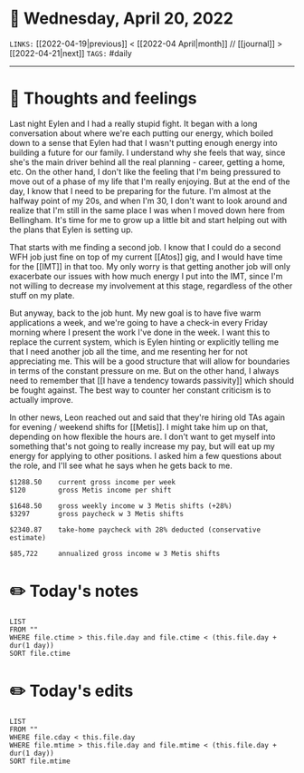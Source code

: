 # 📅 Wednesday, April 20, 2022
`LINKS:` [[2022-04-19|previous]] < [[2022-04 April|month]] // [[journal]] > [[2022-04-21|next]] 
`TAGS:` #daily

---
# 💭 Thoughts and feelings
Last night Eylen and I had a really stupid fight. It began with a long conversation about where we're each putting our energy, which boiled down to a sense that Eylen had that I wasn't putting enough energy into building a future for our family. I understand why she feels that way, since she's the main driver behind all the real planning - career, getting a home, etc. On the other hand, I don't like the feeling that I'm being pressured to move out of a phase of my life that I'm really enjoying. But at the end of the day, I know that I need to be preparing for the future. I'm almost at the halfway point of my 20s, and when I'm 30, I don't want to look around and realize that I'm still in the same place I was when I moved down here from Bellingham. It's time for me to grow up a little bit and start helping out with the plans that Eylen is setting up. 

That starts with me finding a second job. I know that I could do a second WFH job just fine on top of my current [[Atos]] gig, and I would have time for the [[IMT]] in that too. My only worry is that getting another job will only exacerbate our issues with how much energy I put into the IMT, since I'm not willing to decrease my involvement at this stage, regardless of the other stuff on my plate. 

But anyway, back to the job hunt. My new goal is to have five warm applications a week, and we're going to have a check-in every Friday morning where I present the work I've done in the week. I want this to replace the current system, which is Eylen hinting or explicitly telling me that I need another job all the time, and me resenting her for not appreciating me. This will be a good structure that will allow for boundaries in terms of the constant pressure on me. But on the other hand, I always need to remember that [[I have a tendency towards passivity]] which should be fought against. The best way to counter her constant criticism is to actually improve. 

In other news, Leon reached out and said that they're hiring old TAs again for evening / weekend shifts for [[Metis]]. I might take him up on that, depending on how flexible the hours are. I don't want to get myself into something that's not going to really increase my pay, but will eat up my energy for applying to other positions. I asked him a few questions about the role, and I'll see what he says when he gets back to me. 

```metis-math
$1288.50    current gross income per week
$120        gross Metis income per shift

$1648.50    gross weekly income w 3 Metis shifts (+28%)
$3297       gross paycheck w 3 Metis shifts

$2340.87    take-home paycheck with 28% deducted (conservative estimate)

$85,722     annualized gross income w 3 Metis shifts
```

# ✏️ Today's notes
```dataview
LIST 
FROM ""
WHERE file.ctime > this.file.day and file.ctime < (this.file.day + dur(1 day))
SORT file.ctime
```
# ✏️ Today's edits
```dataview
LIST
FROM ""
WHERE file.cday < this.file.day
WHERE file.mtime > this.file.day and file.mtime < (this.file.day + dur(1 day))
SORT file.mtime
```